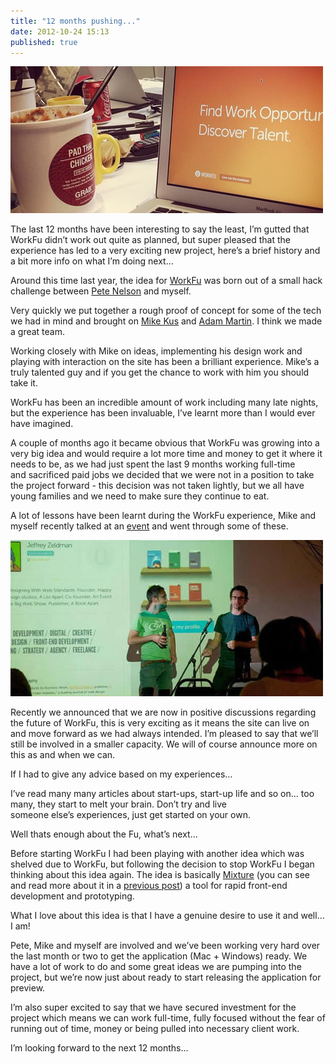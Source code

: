 ```yaml
---
title: "12 months pushing..."
date: 2012-10-24 15:13
published: true
---
```


![workfu + noodles](/assets/img/mixture_mce0govH5S1r9z4ujo1_500.jpg)

<span>The last 12 months have been interesting to say the least, I’m gutted that WorkFu didn’t work out quite as planned, but super pleased that the experience has led to a very exciting new project, here’s a brief history and a bit more info on what I’m doing next&#8230;</span>

Around this time last year, the idea for [WorkFu](http://workfu.com) was born out of a small hack challenge between [Pete Nelson](http://twitter.com/petetak) and myself.

Very quickly we put together a rough proof of concept for some of the tech we had in mind and brought on [Mike Kus](http://twitter.com/mikekus) and [Adam Martin](http://twitter.com/adammmartin). I think we made a great team.

Working closely with Mike on ideas, implementing his design work and playing with interaction on the site has been a brilliant experience. Mike&#8217;s a truly talented guy and if you get the chance to work with him you should take it.

WorkFu has been an incredible amount of work including many late nights, but the experience has been invaluable, I&#8217;ve learnt more than I would ever have imagined. 

A couple of months ago it became obvious that WorkFu was growing into a very big idea and would require a lot more time and money to get it where it needs to be, as we had just spent the last 9 months working full-time and sacrificed paid jobs we decided that we were not in a position to take the project forward - this decision was not taken lightly, but we all have young families and we need to make sure they continue to eat.

A lot of lessons have been learnt during the WorkFu experience, Mike and myself recently talked at an [event](http://2012.shropgeek-revolution.co.uk/) and went through some of these.

![Shropshire talk](/assets/img/mixture_mce0govH5S1r9z4ujo2_500.jpg)

Recently we announced that we are now in positive discussions regarding the future of WorkFu, this is very exciting as it means the site can live on and move forward as we had always intended. I&#8217;m pleased to say that we&#8217;ll still be involved in a smaller capacity. We will of course announce more on this as and when we can.

If I had to give any advice based on my experiences&#8230;

I&#8217;ve read many many articles about start-ups, start-up life and so on&#8230; too many, they start to melt your brain. Don&#8217;t try and live someone else&#8217;s experiences, just get started on your own.

Well thats enough about the Fu, what&#8217;s next&#8230;

Before starting WorkFu I had been playing with another idea which was shelved due to WorkFu, but following the decision to stop WorkFu I began thinking about this idea again. The idea is basically [Mixture](http://mixture.io) (you can see and read more about it in a [previous post](http://neilkinnish.com/post/31819131515)) a tool for rapid front-end development and prototyping.

What I love about this idea is that I have a genuine desire to use it and well&#8230; I am!

Pete, Mike and myself are involved and we&#8217;ve been working very hard over the last month or two to get the application (Mac + Windows) ready. We have a lot of work to do and some great ideas we are pumping into the project, but we’re now just about ready to start releasing the application for preview. 

I&#8217;m also super excited to say that we have secured investment for the project which means we can work full-time, fully focused without the fear of running out of time, money or being pulled into necessary client work.

I&#8217;m looking forward to the next 12 months&#8230;